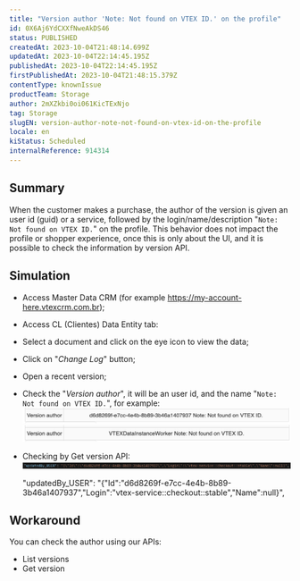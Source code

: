 ```yaml
---
title: "Version author 'Note: Not found on VTEX ID.' on the profile"
id: 0X6Aj6YdCXXfNweAkDS46
status: PUBLISHED
createdAt: 2023-10-04T21:48:14.699Z
updatedAt: 2023-10-04T22:14:45.195Z
publishedAt: 2023-10-04T22:14:45.195Z
firstPublishedAt: 2023-10-04T21:48:15.379Z
contentType: knownIssue
productTeam: Storage
author: 2mXZkbi0oi061KicTExNjo
tag: Storage
slugEN: version-author-note-not-found-on-vtex-id-on-the-profile
locale: en
kiStatus: Scheduled
internalReference: 914314
---
```


## Summary


When the customer makes a purchase, the author of the version is given an user id (guid) or a service, followed by the login/name/description "`Note: Not found on VTEX ID.`" on the profile.
This behavior does not impact the profile or shopper experience, once this is only about the UI, and it is possible to check the information by version API.


##

## Simulation



- Access Master Data CRM (for example https://my-account-here.vtexcrm.com.br);
- Access CL (Clientes) Data Entity tab:
- Select a document and click on the eye icon to view the data;
- Click on "_Change Log_" button;
- Open a recent version;
- Check the "_Version author_", it will be an user id, and the name "`Note: Not found on VTEX ID.`", for example:
 ![](https://raw.githubusercontent.com/vtexdocs/known-issues/refs/heads/main/docs/en/known-issues/Storage/version-author-note-not-found-on-vtex-id-on-the-profile_1.png)
 ![](https://raw.githubusercontent.com/vtexdocs/known-issues/refs/heads/main/docs/en/known-issues/Storage/version-author-note-not-found-on-vtex-id-on-the-profile_2.png)

- Checking by Get version API:
 ![](https://raw.githubusercontent.com/vtexdocs/known-issues/refs/heads/main/docs/en/known-issues/Storage/version-author-note-not-found-on-vtex-id-on-the-profile_3.png)

    "updatedBy_USER": "{\"Id\":\"d6d8269f-e7cc-4e4b-8b89-3b46a1407937\",\"Login\":\"vtex-service::checkout::stable\",\"Name\":null}",



##

## Workaround


You can check the author using our APIs:

- List versions
- Get version




